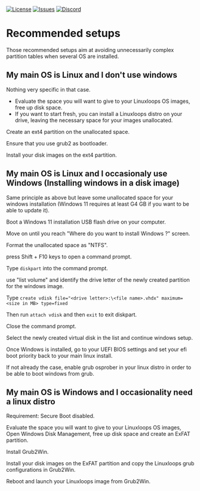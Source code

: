 <div id="top"></div>

<!-- Shields/Logos -->
[![License][license-shield]][license-url]
[![Issues][issues-shield]][issues-url]
[![Discord][discord-shield]][discord-url]
  
# Recommended setups

Those recommended setups aim at avoiding unnecessarily complex partition tables when several OS are installed.  


## My main OS is Linux and I don't use windows

Nothing very specific in that case.  
- Evaluate the space you will want to give to your Linuxloops OS images, free up disk space.  
- If you want to start fresh, you can install a Linuxloops distro on your drive, leaving the necessary space for your images unallocated.  

Create an ext4 partition on the unallocated space.  

Ensure that you use grub2 as bootloader.  

Install your disk images on the ext4 partition.  


## My main OS is Linux and I occasionaly use Windows (Installing windows in a disk image)

Same principle as above but leave some unallocated space for your windows installation (Windows 11 requires at least G4 GB if you want to be able to update it).  

Boot a Windows 11 installation USB flash drive on your computer.  

Move on until you reach "Where do you want to install Windows ?" screen.  

Format the unallocated space as "NTFS".  

press Shift + F10 keys to open a command prompt.  

Type `diskpart` into the command prompt.  

use "list volume" and identify the drive letter of the newly created partition for the windows image.  

Type `create vdisk file="<drive letter>:\<file name>.vhdx" maximum=<size in MB> type=fixed`  

Then run `attach vdisk` and then `exit` to exit diskpart.  

Close the command prompt.  

Select the newly created virtual disk in the list and continue windows setup.  

Once Windows is installed, go to your UEFI BIOS settings and set your efi boot priority back to your main linux install.  

If not already the case, enable grub osprober in your linux distro in order to be able to boot windows from grub.  


## My main OS is Windows and I occasionality need a linux distro

Requirement: Secure Boot disabled.  

Evaluate the space you will want to give to your Linuxloops OS images, Open Windows Disk Management, free up disk space and create an ExFAT partition.  

Install Grub2Win.  

Install your disk images on the ExFAT partition and copy the Linuxloops grub configurations in Grub2Win.  

Reboot and launch your Linuxloops image from Grub2Win.  


<!-- Reference Links -->
<!-- Badges -->
[license-shield]: https://img.shields.io/github/license/sebanc/linuxloops?label=License&logo=Github&style=flat-square
[license-url]: ./LICENSE
[issues-shield]: https://img.shields.io/github/issues/sebanc/linuxloops?label=Issues&logo=Github&style=flat-square
[issues-url]: https://github.com/sebanc/linuxloops/issues
[discord-shield]: https://img.shields.io/badge/Discord-Join-7289da?style=flat-square&logo=discord&logoColor=%23FFFFFF
[discord-url]: https://discord.gg/x2EgK2M

